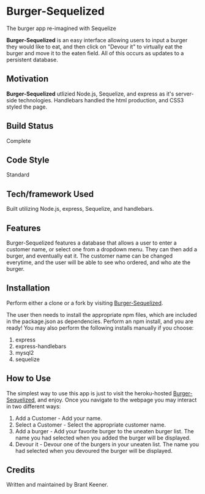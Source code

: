 # Burger-Sequelized
The burger app re-imagined with Sequelize

**Burger-Sequelized** is an easy interface allowing users to input a burger they would like to eat, and then click on "Devour it" to virtually eat the burger and move it to the eaten field. All of this occurs as updates to a persistent database.

## Motivation

**Burger-Sequelized** utlizied Node.js, Sequelize, and express as it's server-side technologies. Handlebars handled the html production, and CSS3 styled the page.

## Build Status

Complete

## Code Style

Standard

## Tech/framework Used

Built utilizing Node.js, express, Sequelize, and handlebars.

## Features

Burger-Sequelized features a database that allows a user to enter a customer name, or select one from a dropdown menu. They can then add a burger, and eventually eat it. The customer name can be changed everytime, and the user will be able to see who ordered, and who ate the burger.

## Installation

Perform either a clone or a fork by visiting [Burger-Sequelized](https://github.com/BrantKeener/Burger-sequelized).

The user then needs to install the appropriate npm files, which are included in the package.json as dependencies. Perform an npm install, and you are ready! You may also perform the following installs manually if you choose:
1. express
2. express-handlebars
3. mysql2
4. sequelize

## How to Use

The simplest way to use this app is just to visit the heroku-hosted [Burger-Sequelized](https://damp-escarpment-30359.herokuapp.com/), and enjoy. Once you navigate to the webpage you may interact in two different ways:
1. Add a Customer - Add your name.
2. Select a Customer - Select the appropriate customer name.
3. Add a burger - Add your favorite burger to the uneaten burger list. The name you had selected when you added the burger will be displayed.
4. Devour it - Devour one of the burgers in your uneaten list. The name you had selected when you devoured the burger will be displayed.

## Credits

Written and maintained by Brant Keener.
